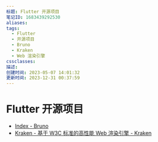```yaml
---
标题: Flutter 开源项目
笔记ID: 1683439292530
aliases: 
tags:
  - Flutter
  - 开源项目
  - Bruno
  - Kraken
  - Web 渲染引擎
cssclasses: 
描述: 
创建时间: 2023-05-07 14:01:32
更新时间: 2023-12-31 00:37:59
---
```


# Flutter 开源项目

- [Index - Bruno](https://bruno.ke.com/page/)
- [Kraken - 基于 W3C 标准的高性能 Web 渲染引擎 - Kraken](https://openkraken.com/)
